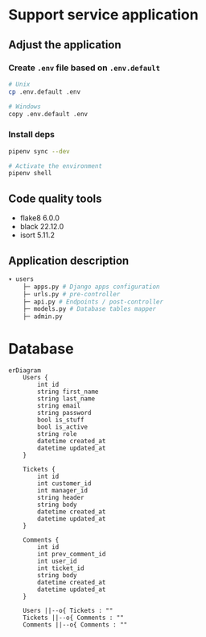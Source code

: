 # Support service application


## Adjust the application


### Create `.env` file based on `.env.default`
```bash
# Unix
cp .env.default .env

# Windows
copy .env.default .env
```
### Install deps
```bash
pipenv sync --dev

# Activate the environment
pipenv shell
```

## Code quality tools
- flake8 6.0.0
- black 22.12.0
- isort 5.11.2

## Application description
```bash
▾ users
    ├─ apps.py # Django apps configuration
    ├─ urls.py # pre-controller
    ├─ api.py # Endpoints / post-controller
    ├─ models.py # Database tables mapper
    ├─ admin.py
```

# Database
```mermaid
erDiagram
    Users {
        int id
        string first_name
        string last_name
        string email
        string password
        bool is_stuff
        bool is_active
        string role
        datetime created_at
        datetime updated_at
    }
    
    Tickets {
        int id
        int customer_id
        int manager_id
        string header
        string body
        datetime created_at
        datetime updated_at
    }
    
    Comments {
        int id
        int prev_comment_id
        int user_id
        int ticket_id
        string body
        datetime created_at
        datetime updated_at
    }
    
    Users ||--o{ Tickets : ""
    Tickets ||--o{ Comments : ""
    Comments ||--o{ Comments : ""
```